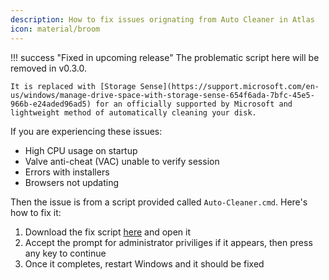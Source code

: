 ```yaml
---
description: How to fix issues orignating from Auto Cleaner in Atlas
icon: material/broom
---
```


!!! success "Fixed in upcoming release"
	The problematic script here will be removed in v0.3.0.
	
	It is replaced with [Storage Sense](https://support.microsoft.com/en-us/windows/manage-drive-space-with-storage-sense-654f6ada-7bfc-45e5-966b-e24aded96ad5) for an officially supported by Microsoft and lightweight method of automatically cleaning your disk.

If you are experiencing these issues:

- High CPU usage on startup
- Valve anti-cheat (VAC) unable to verify session
- Errors with installers
- Browsers not updating

Then the issue is from a script provided called `Auto-Cleaner.cmd`. Here's how to fix it:

1. Download the fix script [here](https://github.com/Atlas-OS/Atlas/releases/download/0.2.0/Fix-Auto-Cleaner.bat) and open it
2. Accept the prompt for administrator priviliges if it appears, then press any key to continue
3. Once it completes, restart Windows and it should be fixed
